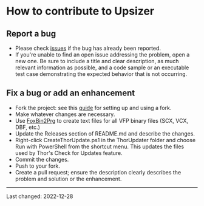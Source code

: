 # How to contribute to Upsizer

## Report a bug
- Please check [issues](https://github.com/DougHennig/Upsizer/issues) if the bug has already been reported.
- If you're unable to find an open issue addressing the problem, open a new one. Be sure to include a title and clear description, as much relevant information as possible, and a code sample or an executable test case demonstrating the expected behavior that is not occurring.

## Fix a bug or add an enhancement
- Fork the project: see this [guide](https://www.dataschool.io/how-to-contribute-on-github/) for setting up and using a fork.
- Make whatever changes are necessary.
- Use [FoxBin2Prg](https://github.com/fdbozzo/foxbin2prg) to create text files for all VFP binary files (SCX, VCX, DBF, etc.)
- Update the Releases section of README.md and describe the changes.
- Right-click CreateThorUpdate.ps1 in the ThorUpdater folder and choose Run with PowerShell from the shortcut menu. This updates the files used by Thor's Check for Updates feature.
- Commit the changes.
- Push to your fork.
- Create a pull request; ensure the description clearly describes the problem and solution or the enhancement.

----
Last changed: 2022-12-28